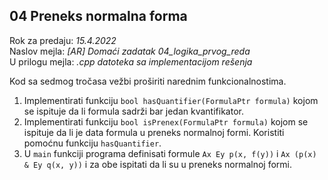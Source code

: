 ## 04 Preneks normalna forma

Rok za predaju:  *15.4.2022* \
Naslov mejla:    *[AR] Domaći zadatak 04_logika_prvog_reda* \
U prilogu mejla: *.cpp datoteka sa implementacijom rešenja*

Kod sa sedmog tročasa vežbi proširiti narednim funkcionalnostima.

1. Implementirati funkciju `bool hasQuantifier(FormulaPtr formula)` kojom se
ispituje da li formula sadrži bar jedan kvantifikator.
1. Implementirati funkciju `bool isPrenex(FormulaPtr formula)` kojom se
	ispituje da li je data formula u preneks normalnoj formi. Koristiti pomoćnu
	funkciju `hasQuantifier`.
1. U `main` funkciji programa definisati formule `Ax Ey p(x, f(y))` i `Ax (p(x)
	& Ey q(x, y))` i za obe ispitati da li su u preneks normalnoj formi.
